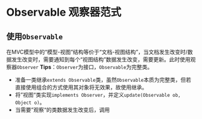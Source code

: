# Observable 观察器范式
## 使用`Observable`
在MVC模型中的“模型-视图”结构等价于“文档-视图结构”，当文档发生改变时/数据发生改变时，需要通知到每个“视图结构”数据发生改变，需要更新。此时使用观察器`Observer`
**Tips**：`Observer`为接口，`Observable`为完整类。

- 准备一类继承`extends Observable`类，虽然`Observable`本质为完整类，但若直接使用组合的方式使用其对象将无效果，故使用继承。
- 将”视图“类实现`implements Observer`，并定义`update(Observable ob, Object o)`。
- 当需要”观察“的类数据发生改变后，调用